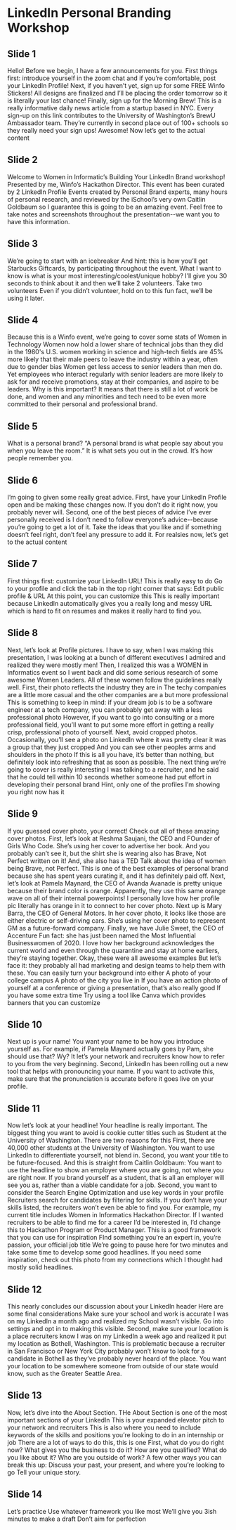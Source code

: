 # LinkedIn Personal Branding Workshop

## Slide 1
Hello! Before we begin, I have a few announcements for you. First things first: introduce yourself in the zoom chat and if you’re comfortable, post your LinkedIn Profile!
Next, if you haven’t yet, sign up for some FREE Winfo Stickers! All designs are finalized and I’ll be placing the order tomorrow so it is literally your last chance!
Finally, sign up for the Morning Brew! This is a really informative daily news article from a startup based in NYC. Every sign-up on this link contributes to the University of Washington’s BrewU Ambassador team. They’re currently in second place out of 100+ schools so they really need your sign ups!
Awesome! Now let’s get to the actual content

## Slide 2
Welcome to Women in Informatic’s Building Your LinkedIn Brand workshop!
Presented by me, Winfo’s Hackathon Director.
This event has been curated by 2 LinkedIn Profile Events created by Personal Brand experts, many hours of personal research, and reviewed by the iSchool’s very own Caitlin Goldbaum so I guarantee this is going to be an amazing event.
Feel free to take notes and screenshots throughout the presentation--we want you to have this information.

## Slide 3
We’re going to start with an icebreaker
And hint: this is how you’ll get Starbucks Giftcards, by participating throughout the event.
What I want to know is what is your most interesting/coolest/unique hobby?
I’ll give you 30 seconds to think about it and then we’ll take 2 volunteers.
Take two volunteers
Even if you didn’t volunteer, hold on to this fun fact, we’ll be using it later.

## Slide 4
Because this is a Winfo event, we’re going to cover some stats of Women in Technology
Women now hold a lower share of technical jobs than they did in the 1980's
U.S. women working in science and high-tech fields are 45% more likely that their male peers to leave the industry within a year, often due to gender bias
Women get less access to senior leaders than men do. Yet employees who interact regularly with senior leaders are more likely to ask for and receive promotions, stay at their companies, and aspire to be leaders.
Why is this important? It means that there is still a lot of work be done, and women and any minorities and tech need to be even more committed to their personal and professional brand.

## Slide 5
What is a personal brand?
“A personal brand is what people say about you when you leave the room.”
It is what sets you out in the crowd.
It’s how people remember you.

## Slide 6
I’m going to given some really great advice.
First, have your LinkedIn Profile open and be making these changes now. If you don’t do it right now, you probably never will.
Second, one of the best pieces of advice I’ve ever personally received is I don’t need to follow everyone’s advice--because you’re going to get a lot of it. Take the ideas that you like and if something doesn’t feel right, don’t feel any pressure to add it.
For realsies now, let’s get to the actual content

## Slide 7
First things first: customize your LinkedIn URL!
This is really easy to do
Go to your profile and click the tab in the top right corner that says: Edit public profile & URL
At this point, you can customize this
This is really important because LinkedIn automatically gives you a really long and messy URL which is hard to fit on resumes and makes it really hard to find you.

## Slide 8
Next, let’s look at Profile pictures.
I have to say, when I was making this presentation, I was looking at a bunch of different executives I admired and realized they were mostly men!
Then, I realized this was a WOMEN in Informatics event so I went back and did some serious research of some awesome Women Leaders.
All of these women follow the guidelines really well.
First, their photo reflects the industry they are in
The techy companies are a little more casual and the other companies are a but more professional
This is something to keep in mind: if your dream job is to be a software engineer at a tech company, you can probably get away with a less professional photo
However, if you want to go into consulting or a more professional field, you’ll want to put some more effort in getting a really crisp, professional photo of yourself.
Next, avoid cropped photos.
Occasionally, you’ll see a photo on LinkedIn where it was pretty clear it was a group that they just cropped
And you can see other peoples arms and shoulders in the photo
If this is all you have, it’s better than nothing, but definitely look into refreshing that as soon as possible.
The next thing we’re going to cover is really interesting
I was talking to a recruiter, and he said that he could tell within 10 seconds whether someone had put effort in developing their personal brand
Hint, only one of the profiles I’m showing you right now has it

## Slide 9
If you guessed cover photo, your correct!
Check out all of these amazing cover photos.
First, let’s look at Reshma Saujani, the CEO and FOunder of Girls Who Code.
She’s using her cover to advertise her book.
And you probably can’t see it, but the shirt she is wearing also has Brave, Not Perfect written on it!
And, she also has a TED Talk about the idea of women being Brave, not Perfect.
This is one of the best examples of personal brand because she has spent years curating it, and it has definitely paid off.
Next, let’s look at Pamela Maynard, the CEO of Avanda
Avanade is pretty unique because their brand color is orange.
Apparently, they use this same orange wave on all of their internal powerpoints!
I personally love how her profile pic literally has orange in it to connect to her cover photo.
Next up is Mary Barra, the CEO of General Motors.
In her cover photo, it looks like those are either electric or self-driving cars. She’s using her cover photo to represent GM as a future-forward company.
Finally, we have Julie Sweet, the CEO of Accenture
Fun fact: she has just been named the Most Influential Businesswomen of 2020.
I love how her background acknowledges the current world and even through the quarantine and stay at home earliers, they’re staying together.
Okay, these were all awesome examples
But let’s face it: they probably all had marketing and design teams to help them with these.
You can easily turn your background into either
A photo of your college campus
A photo of the city you live in
If you have an action photo of yourself at a conference or giving a presentation, that’s also really good
If you have some extra time
Try using a tool like Canva which provides banners that you can customize

## Slide 10
Next up is your name!
You want your name to be how you introduce yourself as. 
For example, if Pamela Maynard actually goes by Pam, she should use that?
Wy? It let’s your network and recruiters know how to refer to you from the very beginning.
Second, LinkedIn has been rolling out a new tool that helps with pronouncing your name.
If you want to activate this, make sure that the pronunciation is accurate before it goes live on your profile.

## Slide 11
Now let’s look at your headline! Your headline is really important.
The biggest thing you want to avoid is cookie cutter titles such as Student at the University of Washington.
There are two reasons for this
First, there are 40,000 other students at the University of Washington. You want to use LinkedIn to differentiate yourself, not blend in.
Second, you want your title to be future-focused. And this is straight from Caitlin Goldbaum: You want to use the headline to show an employer where you are going, not where you are right now. If you brand yourself as a student, that is all an employer will see you as, rather than a viable candidate for a job.
Second, you want to consider the Search Engine Optimization and use key words in your profile
Recruiters search for candidates by filtering for skills. If you don’t have your skills listed, the recruiters won’t even be able to find you.
For example, my current title includes Women in Informatics Hackathon Director. If I wanted recruiters to be able to find me for a career I’d be interested in, I’d change this to Hackathon Program or Product Manager.
This is a good framework that you can use for inspiration
FInd something you’re an expert in, you’re passion, your official job title
We’re going to pause here for two minutes and take some time to develop some good headlines.
If you need some inspiration, check out this photo from my connections which I thought had mostly solid headlines.

## Slide 12
This nearly concludes our discussion about your LinkedIn header
Here are some final considerations
Make sure your school and work is accurate
I was on my LinkedIn a month ago and realized my School wasn’t visible. Go into settings and opt in to making this visible.
Second, make sure your location is a place recruiters know
I was on my LinkedIn a week ago and realized it put my location as Bothell, Washington.
This is problematic because a recruiter in San Francisco or New York City probably won’t know to look for a candidate in Bothell as they’ve probably never heard of the place.
You want your location to be somewhere someone from outside of our state would know, such as the Greater Seattle Area.

## Slide 13
Now, let’s dive into the About Section. THe About Section is one of the most important sections of your LinkedIn
This is your expanded elevator pitch to your network and recruiters
This is also where you need to include keywords of the skills and positions you’re looking to do in an internship or job
There are a lot of ways to do this, this is one
First, what do you do right now?
What gives you the business to do it?
How are you qualified?
What do you like about it?
Who are you outside of work?
A few other ways you can break this up:
Discuss your past, your present, and where you’re looking to go
Tell your unique story.

## Slide 14
Let’s practice
Use whatever framework you like most
We’ll give you 3ish minutes to make a draft
Don’t aim for perfection
